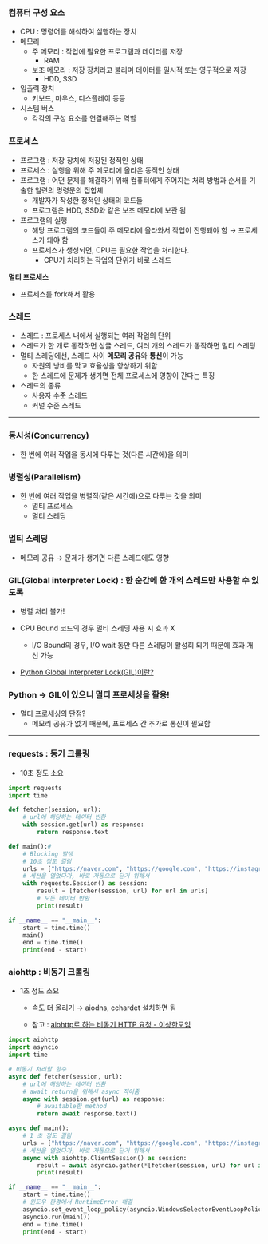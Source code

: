 ### 컴퓨터 구성 요소

- CPU : 명령어를 해석하여 실행하는 장치
- 메모리
    - 주 메모리 : 작업에 필요한 프로그램과 데이터를 저장
        - RAM
    - 보조 메모리 : 저장 장치라고 불리며 데이터를 일시적 또는 영구적으로 저장
        - HDD, SSD
- 입출력 장치
    - 키보드, 마우스, 디스플레이 등등
- 시스템 버스
    - 각각의 구성 요소를 연결해주는 역할

### 프로세스

- 프로그램 : 저장 장치에 저장된 정적인 상태
- 프로세스 : 실행을 위해 주 메모리에 올라온 동적인 상태
- 프로그램 : 어떤 문제를 해결하기 위해 컴퓨터에게 주어지는 처리 방법과 순서를 기술한 일련의 명령문의 집합체
    - 개발자가 작성한 정적인 상태의 코드들
    - 프로그램은 HDD, SSD와 같은 보조 메모리에 보관 됨
- 프로그램의 실행
    - 해당 프로그램의 코드들이 주 메모리에 올라와서 작업이 진행돼야 함 → 프로세스가 돼야 함
    - 프로세스가 생성되면, CPU는 필요한 작업을 처리한다.
        - CPU가 처리하는 작업의 단위가 바로 스레드

**멀티 프로세스**

- 프로세스를 fork해서 활용

### 스레드

- 스레드 : 프로세스 내에서 실행되는 여러 작업의 단위
- 스레드가 한 개로 동작하면 싱글 스레드, 여러 개의 스레드가 동작하면 멀티 스레딩
- 멀티 스레딩에선, 스레드 사이 **메모리 공유**와 **통신**이 가능
    - 자원의 낭비를 막고 효율성을 향상하기 위함
    - 한 스레드에 문제가 생기면 전체 프로세스에 영향이 간다는 특징
- 스레드의 종류
    - 사용자 수준 스레드
    - 커널 수준 스레드

---

### 동시성(Concurrency)

- 한 번에 여러 작업을 동시에 다루는 것(다른 시간에)을 의미

### 병렬성(Parallelism)

- 한 번에 여러 작업을 병렬적(같은 시간에)으로 다루는 것을 의미
    - 멀티 프로세스
    - 멀티 스레딩

### 멀티 스레딩

- 메모리 공유 → 문제가 생기면 다른 스레드에도 영향

### GIL(Global interpreter Lock) : 한 순간에 한 개의 스레드만 사용할 수 있도록

- 병렬 처리 불가!
- CPU Bound 코드의 경우 멀티 스레딩 사용 시 효과 X
    - I/O Bound의 경우, I/O wait 동안 다른 스레딩이 활성회 되기 때문에 효과 개선 가능

- [Python Global Interpreter Lock(GIL)이란?](https://seoyeonhwng.medium.com/python-global-interpreter-lock-gil-이란-2e519d4491a1)

### Python → GIL이 있으니 멀티 프로세싱을 활용!

- 멀티 프로세싱의 단점?
    - 메모리 공유가 없기 때문에, 프로세스 간 추가로 통신이 필요함

---

### requests : 동기 크롤링

- 10초 정도 소요

```python
import requests
import time

def fetcher(session, url):
    # url에 해당하는 데이터 반환
    with session.get(url) as response:
        return response.text

def main():#
    # Blocking 발생
    # 10초 정도 걸림
    urls = ["https://naver.com", "https://google.com", "https://instagram.com"] * 10
    # 세션을 열었다가, 바로 자동으로 닫기 위해서
    with requests.Session() as session:
        result = [fetcher(session, url) for url in urls]
        # 모든 데이터 반환
        print(result)

if __name__ == "__main__":
    start = time.time()
    main()
    end = time.time()
    print(end - start)
```

### aiohttp : 비동기 크롤링

- 1초 정도 소요
    - 속도 더 올리기 → aiodns, cchardet 설치하면 됨

  - 참고 : [aiohttp로 하는 비동기 HTTP 요청 - 이상한모임](https://blog.weirdx.io/post/52588)

```python
import aiohttp
import asyncio
import time

# 비동기 처리할 함수
async def fetcher(session, url):
    # url에 해당하는 데이터 반환
    # await return을 위해서 async 적어줌
    async with session.get(url) as response:
        # awaitable한 method
        return await response.text()

async def main():
    # 1 초 정도 걸림
    urls = ["https://naver.com", "https://google.com", "https://instagram.com"] * 10
    # 세션을 열었다가, 바로 자동으로 닫기 위해서
    async with aiohttp.ClientSession() as session:
        result = await asyncio.gather(*[fetcher(session, url) for url in urls])
        print(result)

if __name__ == "__main__":
    start = time.time()
    # 윈도우 환경에서 RuntimeError 해결
    asyncio.set_event_loop_policy(asyncio.WindowsSelectorEventLoopPolicy())
    asyncio.run(main())
    end = time.time()
    print(end - start)
```